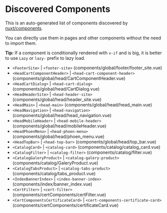 # Discovered Components

This is an auto-generated list of components discovered by [nuxt/components](https://github.com/nuxt/components).

You can directly use them in pages and other components without the need to import them.

**Tip:** If a component is conditionally rendered with `v-if` and is big, it is better to use `Lazy` or `lazy-` prefix to lazy load.

- `<FooterSite>` | `<footer-site>` (components/global/footer/footer_site.vue)
- `<HeadCartComponentHeader>` | `<head-cart-component-header>` (components/global/head/CartComponentHeader.vue)
- `<HeadCartDialog>` | `<head-cart-dialog>` (components/global/head/CartDialog.vue)
- `<HeadHeaderSite>` | `<head-header-site>` (components/global/head/header_site.vue)
- `<HeadMain>` | `<head-main>` (components/global/head/head_main.vue)
- `<HeadNavigation>` | `<head-navigation>` (components/global/head/head_navigation.vue)
- `<HeadMobileHeader>` | `<head-mobile-header>` (components/global/head/mobileHeader.vue)
- `<HeadPhoenMenu>` | `<head-phoen-menu>` (components/global/head/phoen_menu.vue)
- `<HeadTopBar>` | `<head-top-bar>` (components/global/head/top_bar.vue)
- `<CatalogCard>` | `<catalog-card>` (components/catalog/catalog_card.vue)
- `<CatalogFilter>` | `<catalog-filter>` (components/catalog/filter.vue)
- `<CatalogGaleryProduct>` | `<catalog-galery-product>` (components/catalog/GaleryProduct.vue)
- `<CatalogTabsProduct>` | `<catalog-tabs-product>` (components/catalog/tabs_product.vue)
- `<IndexBannerIndex>` | `<index-banner-index>` (components/index/banner_index.vue)
- `<CertFilter>` | `<cert-filter>` (components/certComponents/certFilter.vue)
- `<CertComponentsCertificateCard>` | `<cert-components-certificate-card>` (components/certComponents/certificateCard.vue)

